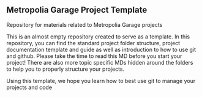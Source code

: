 ## Metropolia Garage Project Template
Repository for materials related to Metropolia Garage projects

This is an almost empty repository created to serve as a template. In this repository, you can find the standard project folder structure, project documentation template and guide as well as introduction to how to use git and github.
Please take the time to read this MD before you start your project! There are also more topic specific MDs hidden around the folders to help you to properly structure your projects. 

Using this template, we hope you learn how to best use git to manage your projects and code 
